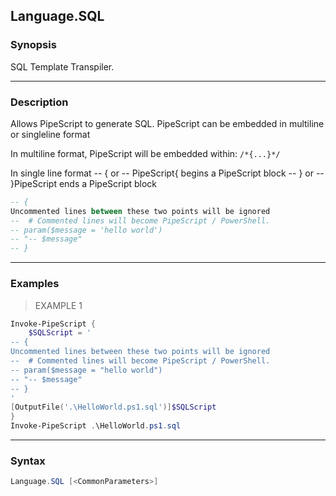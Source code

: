 Language.SQL
------------




### Synopsis
SQL Template Transpiler.



---


### Description

Allows PipeScript to generate SQL.
PipeScript can be embedded in multiline or singleline format

In multiline format, PipeScript will be embedded within: `/*{...}*/`

In single line format
-- { or -- PipeScript{  begins a PipeScript block
-- } or -- }PipeScript  ends a PipeScript block
```SQL    
-- {
Uncommented lines between these two points will be ignored
--  # Commented lines will become PipeScript / PowerShell.
-- param($message = 'hello world')
-- "-- $message"
-- }
```



---


### Examples
> EXAMPLE 1

```PowerShell
Invoke-PipeScript {
    $SQLScript = '    
-- {
Uncommented lines between these two points will be ignored
--  # Commented lines will become PipeScript / PowerShell.
-- param($message = "hello world")
-- "-- $message"
-- }
'
[OutputFile('.\HelloWorld.ps1.sql')]$SQLScript
}
Invoke-PipeScript .\HelloWorld.ps1.sql
```


---


### Syntax
```PowerShell
Language.SQL [<CommonParameters>]
```
